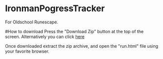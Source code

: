 # IronmanPogressTracker
For Oldschool Runescape.

#How to download
Press the "Download Zip" button at the top of the screen.
Alternatively you can click [here](https://github.com/AlexanderNorup/IronmanPogressTracker/archive/master.zip)

Once downloaded extract the zip archive, and open the "run.html" file using your favorite browser.  
